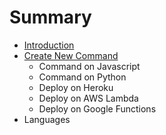 # Summary

* [Introduction](README.md)
* [Create New Command](chapter1.md)
   * Command on Javascript
   * Command on Python
   * Deploy on Heroku
   * Deploy on AWS Lambda
   * Deploy on Google Functions
* Languages


